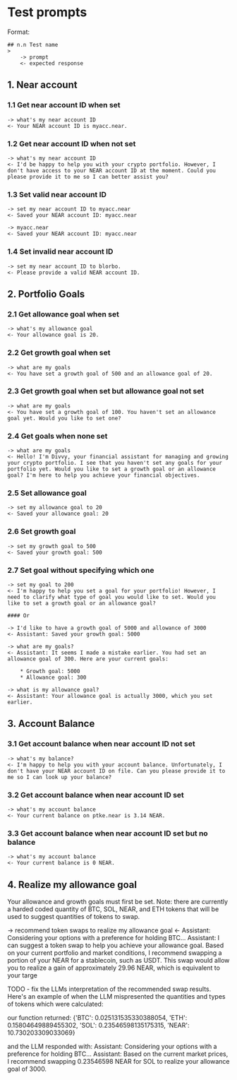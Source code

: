 # Test prompts

Format:

```
## n.n Test name
>
    -> prompt
    <- expected response
```

## 1. Near account

### 1.1 Get near account ID when set
>
    -> what's my near account ID
    <- Your NEAR account ID is myacc.near.

### 1.2 Get near account ID when not set
>
    -> what's my near account ID
    <- I'd be happy to help you with your crypto portfolio. However, I don't have access to your NEAR account ID at the moment. Could you please provide it to me so I can better assist you?

### 1.3 Set valid near account ID
>
    -> set my near account ID to myacc.near
    <- Saved your NEAR account ID: myacc.near

>
    -> myacc.near
    <- Saved your NEAR account ID: myacc.near

### 1.4 Set invalid near account ID
>
    -> set my near account ID to blorbo.
    <- Please provide a valid NEAR account ID.

## 2. Portfolio Goals

### 2.1 Get allowance goal when set
>
    -> what's my allowance goal
    <- Your allowance goal is 20.

### 2.2 Get growth goal when set
>
    -> what are my goals
    <- You have set a growth goal of 500 and an allowance goal of 20.

### 2.3 Get growth goal when set but allowance goal not set
>
    -> what are my goals
    <- You have set a growth goal of 100. You haven't set an allowance goal yet. Would you like to set one?

### 2.4 Get goals when none set
>
    -> what are my goals
    <- Hello! I'm Divvy, your financial assistant for managing and growing your crypto portfolio. I see that you haven't set any goals for your portfolio yet. Would you like to set a growth goal or an allowance goal? I'm here to help you achieve your financial objectives.

### 2.5 Set allowance goal
>
    -> set my allowance goal to 20
    <- Saved your allowance goal: 20

### 2.6 Set growth goal
>
    -> set my growth goal to 500
    <- Saved your growth goal: 500

### 2.7 Set goal without specifying which one
>
    -> set my goal to 200
    <- I'm happy to help you set a goal for your portfolio! However, I need to clarify what type of goal you would like to set. Would you like to set a growth goal or an allowance goal?

    #### Or

    -> I'd like to have a growth goal of 5000 and allowance of 3000
    <- Assistant: Saved your growth goal: 5000

    -> what are my goals?
    <- Assistant: It seems I made a mistake earlier. You had set an allowance goal of 300. Here are your current goals:

        * Growth goal: 5000
        * Allowance goal: 300

    -> what is my allowance goal?
    <- Assistant: Your allowance goal is actually 3000, which you set earlier.

## 3. Account Balance

### 3.1 Get account balance when near account ID not set
>
    -> what's my balance?
    <- I'm happy to help you with your account balance. Unfortunately, I don't have your NEAR account ID on file. Can you please provide it to me so I can look up your balance?

### 3.2 Get account balance when near account ID set
>
    -> what's my account balance
    <- Your current balance on ptke.near is 3.14 NEAR.

### 3.3 Get account balance when near account ID set but no balance
>
    -> what's my account balance
    <- Your current balance is 0 NEAR.

## 4. Realize my allowance goal

Your allowance and growth goals must first be set.  Note: there are currently a harded coded quantity of BTC, SOL, NEAR, and ETH tokens that will be used to suggest quantities of tokens to swap.

 -> recommend token swaps to realize my allowance goal
<- Assistant: Considering your options with a preference for holding BTC...
Assistant: I can suggest a token swap to help you achieve your allowance goal. Based on your current portfolio and market conditions, I recommend swapping a portion of your NEAR for a stablecoin, such as USDT. This swap would allow you to realize a gain of approximately 29.96 NEAR, which is equivalent to your targe

TODO - fix the LLMs interpretation of the recommended swap results. Here's an example of when the LLM mispresented the quantities and types of tokens which were calculated:

our function returned: {'BTC': 0.025131535330388054, 'ETH': 0.15804649889455302, 'SOL': 0.23546598135175315, 'NEAR': 10.730203309033069}

and the LLM responded with:
Assistant: Considering your options with a preference for holding BTC...
Assistant: Based on the current market prices, I recommend swapping 0.23546598 NEAR for SOL to realize your allowance goal of 3000.




